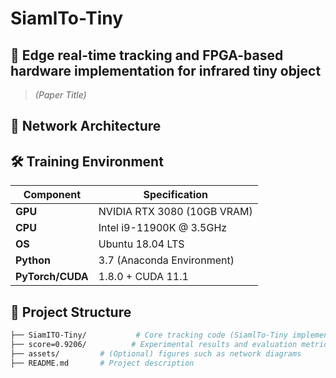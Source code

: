 # SiamlTo-Tiny

## 📄 **Edge real-time tracking and FPGA-based hardware implementation for infrared tiny object**
> *(Paper Title)*

## 🧠 Network Architecture


## 🛠️ Training Environment  
| Component             | Specification               |
|------------------|-------------------------------|
| **GPU**          | NVIDIA RTX 3080 (10GB VRAM)   |
| **CPU**          | Intel i9-11900K @ 3.5GHz      |
| **OS**      | Ubuntu 18.04 LTS              |
| **Python**       | 3.7 (Anaconda Environment)   |
| **PyTorch/CUDA** | 1.8.0 + CUDA 11.1             |

## 📁 Project Structure
```bash
├── SiamITO-Tiny/           # Core tracking code (SiamlTo-Tiny implementation)
├── score=0.9206/          # Experimental results and evaluation metrics
├── assets/         # (Optional) figures such as network diagrams
├── README.md       # Project description
